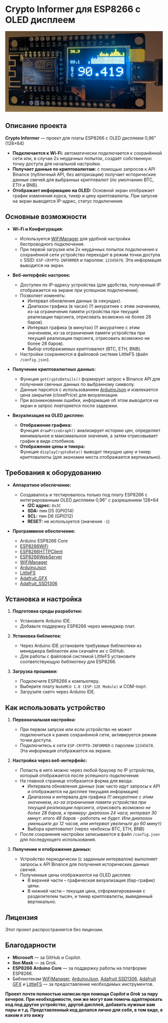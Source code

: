 # Crypto Informer для ESP8266 с OLED дисплеем

![preview](kfj0so3p.png)

## Описание проекта
**Crypto Informer** — проект для платы ESP8266 с OLED дисплеем 0,96" (128×64)
- **Подключается к Wi-Fi:** автоматически подключается к сохранённой сети или, в случае 2х неудачных попыток, создаёт собственную точку доступа для начальной настройки.
- **Получает данные по криптовалютам:** с помощью запросов к API Binance (публичный API, без авторизации) получает исторические данные свечей для выбранных криптовалют (по умолчанию BTC, ETH и BNB).
- **Отображает информацию на OLED:** Основной экран отображает график изменения курса, тикер и цену криптовалюты. При запуске на экран выводятся IP-адрес, статус подключения.

## Основные возможности
- **Wi-Fi и Конфигурация:**
  - Используется [WiFiManager](https://github.com/tzapu/WiFiManager) для удобной настройки беспроводного подключения.
  - При первой загрузке или 2х неудачных попыток подключения к сохранённой сети устройство переходит в режим точки доступа с SSID: `ESP-CRYPTO-INFORMER` и паролем: `12345678`. Эта информация выводится на экран.

- **Веб-интерфейс настроек:**
  - Доступен по IP-адресу устройства (для удобства, полученный IP отображается на экране при успешном подключении).
  - Позволяет изменять:
    - Интервал обновления данных (в секундах).
    - Диапазон графика (в часах) (!! аккуратнее с этим значением, из-за ограничения памяти устройства при текущей реализации парсинга, отрисовать возможно не более 28 баров).
    - Интервал графика (в минутах) (!! аккуратнее с этим значением, из-за ограничения памяти устройства при текущей реализации парсинга, отрисовать возможно не более 28 баров).
    - Выбор отображаемых криптовалют (BTC, ETH, BNB).
  - Настройки сохраняются в файловой системе LittleFS (файл `/config.json`).

- **Получение криптовалютных данных:**
  - Функция `getCryptoDetails()` формирует запрос к Binance API для получения свечных данных по выбранному символу.
  - Данные парсятся с использованием [ArduinoJson](https://github.com/bblanchon/ArduinoJson) и извлекается цена закрытия (closePrice) для визуализации.
  - При возникновении ошибки, информация об этом выводится на экран и запрос повторяется после задержки.

- **Визуализация на OLED дисплее:**
  - **Отображение графика:**  
    Функция `drawPriceGraph()` анализирует историю цен, определяет минимальное и максимальное значения, а затем отрисовывает график в виде столбиков.
  - **Отображение цены и тикера:**  
    Функция `displayCryptoData()` выводит текущую цену и тикер криптовалюты (для экономии места отображается вертикально).

## Требования к оборудованию
- **Аппаратное обеспечение:**
  - Создавалось и тестировалось только под плату ESP8266 с интегрированным OLED дисплеем 0,96" с разрешением 128×64
    - **I2C адрес:** `0x3C`
    - **SDA:** пин D5 (GPIO14)
    - **SCL:** пин D6 (GPIO12)
    - **RESET:** не используется (значение `-1`)

- **Программное обеспечение:**
  - Arduino ESP8266 Core
  - [ESP8266WiFi](https://github.com/esp8266/Arduino)
  - [ESP8266HTTPClient](https://github.com/esp8266/Arduino)
  - [ESP8266WebServer](https://github.com/esp8266/Arduino)
  - [WiFiManager](https://github.com/tzapu/WiFiManager)
  - [ArduinoJson](https://github.com/bblanchon/ArduinoJson)
  - [LittleFS](https://github.com/earlephilhower/ESP8266LittleFS)
  - [Adafruit_GFX](https://github.com/adafruit/Adafruit-GFX-Library)
  - [Adafruit_SSD1306](https://github.com/adafruit/Adafruit_SSD1306)

## Установка и настройка
1. **Подготовка среды разработки:**
   - Установите Arduino IDE.
   - Добавьте поддержку ESP8266 через менеджер плат.

2. **Установка библиотек:**
   - Через Arduino IDE установите требуемые библиотеки из менеджера библиотек или скачайте их с GitHub.
   - Для работы с файловой системой LittleFS установите соответствующую библиотеку для ESP8266.

3. **Загрузка прошивки:**
   - Подключите ESP8266 к компьютеру.
   - Выберите плату `NodeMCU 1.0 (ESP-12E Module)` и COM-порт.
   - Загрузите скетч через Arduino IDE.

## Как использовать устройство
1. **Первоначальная настройка:**
   - При первом запуске или если устройство не может подключиться к ранее сохранённой сети, активируется режим точки доступа.
   - Подключитесь к сети `ESP-CRYPTO-INFORMER` с паролем `12345678`. Эта информация отображается на экране.

2. **Настройка через веб-интерфейс:**
   - Попасть в него можно через любой браузер по IP устройства, который отображается после успешного подключения
   - На главной странице отобразится форма для ввода:
     - Интервала обновления данных (как часто идут запросы к API и отображается на дисплее текущаяя информация)
     - Диапазона и интервала для графика *(!! аккуратнее с этим значением, из-за ограничения памяти устройства при текущей реализации парсинга, отрисовать возможно не более 28 баров, к примеру: диапазон 24 часа, интервал 30 минут: итого 48 баров - работать не будет. Или диапазон уменьшите до 12 часов, или интервал увеличьте до 60 минут)*
     - Выбора криптовалют (через чекбоксы BTC, ETH, BNB)
   - После сохранения настройки записываются в файл `/config.json` для последующего использования.

3. **Получение и отображение данных:**
   - Устройство периодически (с заданным интервалом) выполняет запросы к API Binance для получения исторических данных свечей.
   - Полученные цены отображаются на OLED дисплее:
     - В верхней части – графическая визуализация (бар-график) цены.
     - В нижней части – текущая цена, отформатированная с разделителем тысяч, и тикер криптовалюты, выведенный вертикально.

## Лицензия
Этот проект распространяется без лицензии. 

## Благодарности
- **Microsoft** — за GitHub и Copilot.
- **Ilon Mask** — за Grok.
- **ESP8266 Arduino Core** — за поддержку работы на платформе ESP8266.
- Библиотекам [WiFiManager](https://github.com/tzapu/WiFiManager), [ArduinoJson](https://github.com/bblanchon/ArduinoJson), [Adafruit SSD1306](https://github.com/adafruit/Adafruit_SSD1306), [Adafruit GFX](https://github.com/adafruit/Adafruit-GFX-Library) и [LittleFS](https://github.com/earlephilhower/ESP8266LittleFS) — за предоставление необходимых инструментов.


**Проект почти полностью написан при помощи *Copilot* и *Grok* за пару вечеров. При необходимости, они же могут вам помочь адаптировать код под другое устройство, другой дисплей, добавить нужные вам пары и т.д. Представленный код делался лично для себя, в том виде, в каком я это вижу**
